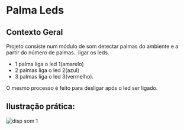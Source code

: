# Palma Leds
## Contexto Geral
Projeto consiste num módulo de som detectar palmas do ambiente e a partir do número de palmas.. ligar os leds. 
- 1 palma liga o led 1(amarelo)
- 2 palmas liga o led 2(azul)
- 3 palmas liga o led 3(vermelho).

O mesmo processo é feito para desligar após o led ser ligado.

## Ilustração prática:
![disp som 1](https://github.com/acampospsantos/Projetos-Arduino/assets/54013675/546b4324-1ac3-4a4a-8a57-014971cc983f)

